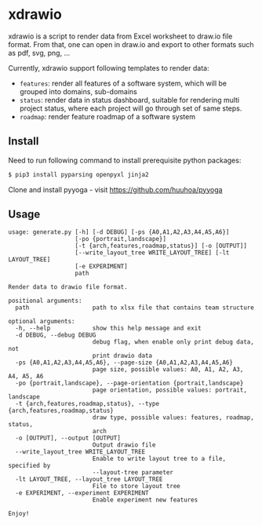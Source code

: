 # xdrawio

xdrawio is a script to render data from Excel worksheet to draw.io file format. From that, one can open in draw.io and export to other formats such as pdf, svg, png, ...

Currently, xdrawio support following templates to render data:

* `features`: render all features of a software system, which will be grouped into domains, sub-domains
* `status`: render data in status dashboard, suitable for rendering multi project status, where each project will go through set of same steps.
* `roadmap`: render feature roadmap of a software system

## Install

Need to run following command to install prerequisite python packages:

```bash
$ pip3 install pyparsing openpyxl jinja2
```

Clone and install pyyoga - visit https://github.com/huuhoa/pyyoga


## Usage

```
usage: generate.py [-h] [-d DEBUG] [-ps {A0,A1,A2,A3,A4,A5,A6}]
                   [-po {portrait,landscape}]
                   [-t {arch,features,roadmap,status}] [-o [OUTPUT]]
                   [--write_layout_tree WRITE_LAYOUT_TREE] [-lt LAYOUT_TREE]
                   [-e EXPERIMENT]
                   path

Render data to drawio file format.

positional arguments:
  path                  path to xlsx file that contains team structure

optional arguments:
  -h, --help            show this help message and exit
  -d DEBUG, --debug DEBUG
                        debug flag, when enable only print debug data, not
                        print drawio data
  -ps {A0,A1,A2,A3,A4,A5,A6}, --page-size {A0,A1,A2,A3,A4,A5,A6}
                        page size, possible values: A0, A1, A2, A3, A4, A5, A6
  -po {portrait,landscape}, --page-orientation {portrait,landscape}
                        page orientation, possible values: portrait, landscape
  -t {arch,features,roadmap,status}, --type {arch,features,roadmap,status}
                        draw type, possible values: features, roadmap, status,
                        arch
  -o [OUTPUT], --output [OUTPUT]
                        Output drawio file
  --write_layout_tree WRITE_LAYOUT_TREE
                        Enable to write layout tree to a file, specified by
                        --layout-tree parameter
  -lt LAYOUT_TREE, --layout_tree LAYOUT_TREE
                        File to store layout tree
  -e EXPERIMENT, --experiment EXPERIMENT
                        Enable experiment new features

Enjoy!
```

